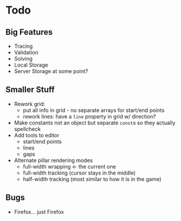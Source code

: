 # Todo

## Big Features
* Tracing
* Validation
* Solving
* Local Storage
* Server Storage at some point?

## Smaller Stuff
* Rework grid:
    * put all info in grid - no separate arrays for start/end points
    * rework lines: have a `line` property in grid w/ direction?
* Make constants not an object but separate `const`s so they actually spellcheck 
* Add tools to editor
    * start/end points
    * lines
    * gaps
* Alternate pillar rendering modes
    * full-width wrapping <- the current one
    * full-width tracking (cursor stays in the middle)
    * half-width tracking (most similar to how it is in the game)

## Bugs
* Firefox... just Firefox
